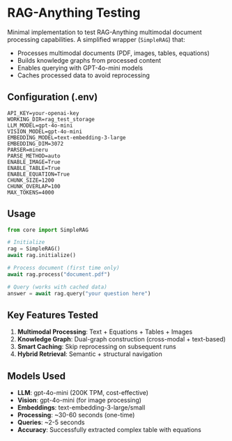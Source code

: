 # RAG-Anything Testing
Minimal implementation to test RAG-Anything multimodal document processing capabilities.
A simplified wrapper (`SimpleRAG`) that:
- Processes multimodal documents (PDF, images, tables, equations)
- Builds knowledge graphs from processed content
- Enables querying with GPT-4o-mini models
- Caches processed data to avoid reprocessing

## Configuration (.env)
```env
API_KEY=your-openai-key
WORKING_DIR=rag_test_storage
LLM_MODEL=gpt-4o-mini
VISION_MODEL=gpt-4o-mini
EMBEDDING_MODEL=text-embedding-3-large
EMBEDDING_DIM=3072
PARSER=mineru
PARSE_METHOD=auto
ENABLE_IMAGE=True
ENABLE_TABLE=True
ENABLE_EQUATION=True
CHUNK_SIZE=1200
CHUNK_OVERLAP=100
MAX_TOKENS=4000
```

## Usage
```python
from core import SimpleRAG

# Initialize
rag = SimpleRAG()
await rag.initialize()

# Process document (first time only)
await rag.process("document.pdf")

# Query (works with cached data)
answer = await rag.query("your question here")
```

## Key Features Tested
1. **Multimodal Processing**: Text + Equations + Tables + Images
2. **Knowledge Graph**: Dual-graph construction (cross-modal + text-based)
3. **Smart Caching**: Skip reprocessing on subsequent runs
4. **Hybrid Retrieval**: Semantic + structural navigation

## Models Used
- **LLM**: gpt-4o-mini (200K TPM, cost-effective)
- **Vision**: gpt-4o-mini (for image processing)
- **Embeddings**: text-embedding-3-large/small
- **Processing**: ~30-60 seconds (one-time)
- **Queries**: ~2-5 seconds
- **Accuracy**: Successfully extracted complex table with equations
